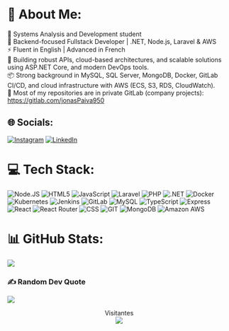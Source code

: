 # 💫 About Me:
🔭 Systems Analysis and Development student  
🌱 Backend-focused Fullstack Developer | .NET, Node.js, Laravel & AWS  
⚡ Fluent in English | Advanced in French  
🔧 Building robust APIs, cloud-based architectures, and scalable solutions using ASP.NET Core, and modern DevOps tools.  
📦 Strong background in MySQL, SQL Server, MongoDB, Docker, GitLab CI/CD, and cloud infrastructure with AWS (ECS, S3, RDS, CloudWatch).  
🔗 Most of my repositories are in private GitLab (company projects): https://gitlab.com/jonasPaiva950

## 🌐 Socials:
[![Instagram](https://img.shields.io/badge/Instagram-%23E4405F.svg?logo=Instagram&logoColor=white)](https://www.instagram.com/jonasvictor82/) [![LinkedIn](https://img.shields.io/badge/LinkedIn-%230077B5.svg?logo=linkedin&logoColor=white)](https://www.linkedin.com/in/jonas-paiva-23b172149/) 

# 💻 Tech Stack:
![Node.JS](https://img.shields.io/badge/Node.js-43853D?style=for-the-badge&logo=node.js&logoColor=white) ![HTML5](https://img.shields.io/badge/HTML5-E34F26?style=for-the-badge&logo=html5&logoColor=white) ![JavaScript](https://img.shields.io/badge/JavaScript-F7DF1E?style=for-the-badge&logo=javascript&logoColor=black) ![Laravel](https://img.shields.io/badge/Laravel-FF2D20?style=for-the-badge&logo=laravel&logoColor=white) ![PHP](https://img.shields.io/badge/PHP-777BB4?style=for-the-badge&logo=php&logoColor=white) ![.NET](https://img.shields.io/badge/.NET-512BD4?style=for-the-badge&logo=dotnet&logoColor=white) ![Docker](https://img.shields.io/badge/Docker-2496ED?style=for-the-badge&logo=docker&logoColor=white) ![Kubernetes](https://img.shields.io/badge/Kubernetes-326CE5?style=for-the-badge&logo=kubernetes&logoColor=white) ![Jenkins](https://img.shields.io/badge/Jenkins-D24939?style=for-the-badge&logo=jenkins&logoColor=white) ![GitLab](https://img.shields.io/badge/GitLab-FC6D26?style=for-the-badge&logo=gitlab&logoColor=white) ![MySQL](https://img.shields.io/badge/MySQL-00000F?style=for-the-badge&logo=mysql&logoColor=white) ![TypeScript](https://img.shields.io/badge/TypeScript-007ACC?style=for-the-badge&logo=typescript&logoColor=white) ![Express](https://img.shields.io/badge/Express.js-404D59?style=for-the-badge) ![React](https://img.shields.io/badge/React-20232A?style=for-the-badge&logo=react&logoColor=61DAFB) ![React Router](https://img.shields.io/badge/React_Router-CA4245?style=for-the-badge&logo=react-router&logoColor=white) ![CSS](https://img.shields.io/badge/CSS-239120?&style=for-the-badge&logo=css3&logoColor=white) ![GIT](https://img.shields.io/badge/Git-E34F26?style=for-the-badge&logo=git&logoColor=white) ![MongoDB](https://img.shields.io/badge/MongoDB-4EA94B?style=for-the-badge&logo=mongodb&logoColor=white) 	![Amazon AWS](https://img.shields.io/badge/Amazon_AWS-232F3E?style=for-the-badge&logo=amazon-aws&logoColor=white)
# 📊 GitHub Stats:

![](https://github-readme-stats.vercel.app/api/top-langs/?username=Jonas-Victor950&theme=great-gatsby&hide_border=false&include_all_commits=true&count_private=false&layout=compact)

### ✍️ Random Dev Quote
![](https://quotes-github-readme.vercel.app/api?type=horizontal&theme=merko)
<br>
<p align="center"> 
  Visitantes<br>
  <img src="https://profile-counter.glitch.me/Jonas-Victor950/count.svg" />
</p>

